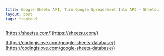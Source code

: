 ```yaml
---
title: Google Sheets API, Turn Google Spreadsheet Into API – Sheetsu
layout: post
tags: frontend
---
```


[https://sheetsu.com/](https://sheetsu.com/)

[https://codingislove.com/google-sheets-database/](https://codingislove.com/google-sheets-database/)